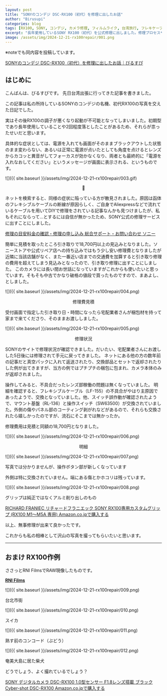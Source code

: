 ```yaml
---
layout: post
title: "SONYのコンデジ DSC-RX100（初代）を修理に出したお話"
author: "Birusupi"
categories: blog
tags: [RX100, SONY, コンデジ, カメラ修理, フィルムライク, 台湾旅行, フレキケーブル, ガジェット, 作例紹介, 写真日記]
excerpt: "長年愛用しているSONY RX100（初代）を公式修理に出しました。修理プロセスや作例を写真付きでレポートします。"
image: /assets/img/2024-12-21-rx100repair/001.png
---
```

※noteでも同内容を投稿しています。

[SONYのコンデジ DSC-RX100（初代）を修理に出したお話｜びるすぴ](https://note.com/vonflume/n/n902cd372b1fc)

## はじめに

こんばんは、びるすぴです。
先日台湾出張に行ってきた記事を書きました。

この記事は私の所持しているSONYのコンデジの名機、初代RX100の写真を交えた日記でした。

実はその後RX100の調子が悪くなり起動が不可能となってしまいました。初期型であり長年使用していることや2回程度落としたことがあるため、それらが祟ったせいだと思います。

具体的な症状としては、電源を入れても画面がそのままブラックアウトした状態のまま変わらない、あるいは正常に電源が点いたとしても角度を点けるとレンズからカコッと異音がしてフォーカスが効かなくなり、両者とも最終的に「電源を入れなおしてください」というメッセージが画面に表示される、というものです。

![]({{ site.baseurl }}/assets/img/2024-12-21-rx100repair/003.gif)
<div style="text-align: center;">🥺</div>

ネットを検索すると、同様の症状に陥っている方が散見されました。原因は函体のフレキシブルケーブルの断線が原因らしく、ご自身でAliexpressなどで流れているケーブルを用いてDIYで修理をされている記事なんかも見つけましたが、私もそれにならって…とするには自信が無かったため、SONY公式の修理サービスに出すことにしました。

[修理の目安料金の確認・修理の申し込み 総合サポート・お問い合わせ ソニー](https://www.sony.jp/support/repair/repair_price_online.html)

簡単に見積を取ったところ引き取りで18,700円以上の見込みとなりました。ソニーストアや公式リペア店への持ち込みではもう少し安い修理費となりましたが近隣に当該店舗がなく、また一番近い店までの交通費を加算すると引き取り修理の費用を超えてしまう見込みとなったので、引き取り修理に出すことにしました。
このカメラには長い間お世話になっていますがこれからも使いたいと思っています。そもそも中古でかなり破格の値段で買ったものですので、まあよし、としました。

![]({{ site.baseurl }}/assets/img/2024-12-21-rx100repair/004.png)
<div style="text-align: center;">修理費見積</div>


受付画面で指定した引き取り日・時間になったら宅配業者さんが梱包材を持って家まで来てくださり、そのままお渡ししました。

![]({{ site.baseurl }}/assets/img/2024-12-21-rx100repair/005.png)
<div style="text-align: center;">修理状況</div>

SONYのサイトで修理状況が確認できました。だいたい、宅配業者さんにお渡しした5日後には修理されて手元に戻ってきました。
ネットにある他の方の数年前の記事だと真空パックに入れて返送されたり、交換部品とセットで返却されたりした例が出てきますが、当方の例ではプチプチの梱包に包まれ、カメラ本体のみが返却されました。

操作してみると、不具合だったレンズ部稼働の問題は無くなっていました。
明細を確認すると、フレキシブルケーブル（LF-155）の不具合がやはり主原因であったようで、交換となっていました。他、スイッチ誤作動が確認されたようで、マウント基盤（RL-136）と操作スイッチ（SW63500）が交換されていました。外側の傷やパネル部のコーティング剥がれなどがあるので、それらも交換されたら嬉しかったのですが、流石にそこまでは無かったか。

修理費用は見積と同額の18,700円となりました。

![]({{ site.baseurl }}/assets/img/2024-12-21-rx100repair/006.png)
<div style="text-align: center;">明細</div>

![]({{ site.baseurl }}/assets/img/2024-12-21-rx100repair/007.png)

写真では分かりませんが、操作ボタン部が新しくなっています

外側は特に交換されていません。端にある傷とかホコリは残っています。

![]({{ site.baseurl }}/assets/img/2024-12-21-rx100repair/008.png)

グリップは純正ではなくアルミ削り出しのもの

[RICHARD FRANIEC リチャードフラニエック SONY RX100専用カスタムグリップ (RX100 M1～M5A 専用) Amazon.co.jpで購入する](https://amzn.to/4e4zyQF)

以上、無事修理が出来て良かったです。

これからも私の相棒として沢山の写真を撮ってもらいたいと思います。

--- 
## おまけ RX100作例

ささっとRNI FilmsでRAW現像したものです。

[**RNI Films**](https://mobile.reallyniceimages.com/)

![]({{ site.baseurl }}/assets/img/2024-12-21-rx100repair/009.png)

台北市街

![]({{ site.baseurl }}/assets/img/2024-12-21-rx100repair/010.png)

スイカ

![]({{ site.baseurl }}/assets/img/2024-12-21-rx100repair/011.png)

熟す前のコンコード（ぶどう）

![]({{ site.baseurl }}/assets/img/2024-12-21-rx100repair/012.png)

奄美大島に居た柴犬

どうでしょう、よく撮れているでしょう？

[SONY デジタルカメラ DSC-RX100 1.0型センサー F1.8レンズ搭載 ブラック Cyber-shot DSC-RX100 Amazon.co.jpで購入する](https://amzn.to/43npCOh)